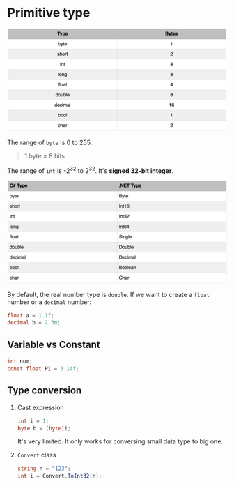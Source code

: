 # Primitive type

![primitive-type-bytes](./images/primitive-type-bytes.png)

The range of `byte` is 0 to 255.

> 1 byte = 8 bits

The range of `int` is -2<sup>32</sup> to 2<sup>32</sup>. It's **signed 32-bit integer**.

![primitive-type-dotnet](./images/primitive-type-dotnet.png)

By default, the real number type is `double`. If we want to create a `float` number or a `decimal` number:

```c#
float a = 1.1f;
decimal b = 2.3m;
```

## Variable vs Constant

```c#
int num;
const float Pi = 3.14f;
```

## Type conversion

1. Cast expression

   ```c#
   int i = 1;
   byte b = (byte)i;
   ```

   It's very limited. It only works for conversing small data type to big one.

2. `Convert` class

   ```c#
   string n = "123";
   int i = Convert.ToInt32(n);
   ```
